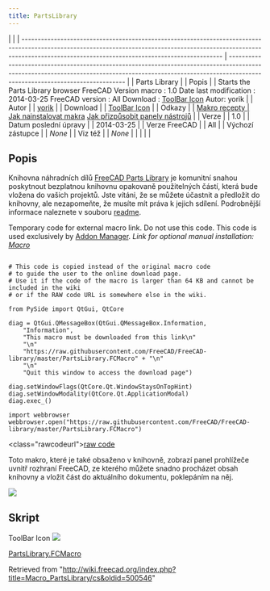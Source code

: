 ```yaml
---
title: PartsLibrary
---
```


|                                                                                                                                                                                                                            |
| -------------------------------------------------------------------------------------------------------------------------------------------------------------------------------------------------------------------------- | ---------------------------------------------------------------------------------------------------------------------------------------------------------------------------------------------------------- |
| Parts Library                                                                                                                                                                                                              |
| Popis                                                                                                                                                                                                                      |
| Starts the Parts Library browser FreeCAD Version macro : 1.0 Date last modification : 2014-03-25 FreeCAD version : All Download : [ToolBar Icon](https://www.freecadweb.org/wiki/images/9/9d/FreeCAD_Doc.png) Autor: yorik |
| Autor                                                                                                                                                                                                                      |
| [yorik](/User:Yorik "User:Yorik")                                                                                                                                                                                          |
| Download                                                                                                                                                                                                                   |
| [ToolBar Icon](https://www.freecadweb.org/wiki/images/9/9d/FreeCAD_Doc.png)                                                                                                                                                |
| Odkazy                                                                                                                                                                                                                     |
| [Makro recepty                                                                                                                                                                                                             | ](/Macros_recipes/cs "Macros recipes/cs") [Jak nainstalovat makra](/How_to_install_macros/cs "How to install macros/cs") [Jak přizpůsobit panely nástrojů](/Customize_Toolbars/cs "Customize Toolbars/cs") |
| Verze                                                                                                                                                                                                                      |
| 1.0                                                                                                                                                                                                                        |
| Datum poslední úpravy                                                                                                                                                                                                      |
| 2014-03-25                                                                                                                                                                                                                 |
| Verze FreeCAD                                                                                                                                                                                                              |
| All                                                                                                                                                                                                                        |
| Výchozí zástupce                                                                                                                                                                                                           |
| _None_                                                                                                                                                                                                                     |
| Viz též                                                                                                                                                                                                                    |
| _None_                                                                                                                                                                                                                     |
|                                                                                                                                                                                                                            |
|                                                                                                                                                                                                                            |

## Popis

Knihovna náhradních dílů [FreeCAD Parts Library](http://github.com/yorikvanhavre/FreeCAD-library) je komunitní snahou poskytnout bezplatnou knihovnu opakovaně použitelných částí, která bude vložena do vašich projektů. Jste vítáni, že se můžete účastnit a předložit do knihovny, ale nezapomeňte, že musíte mít práva k jejich sdílení. Podrobnější informace naleznete v souboru [readme](http://github.com/yorikvanhavre/FreeCAD-library).

Temporary code for external macro link. Do not use this code. This code is used exclusively by [Addon Manager](/Std_AddonMgr "Std AddonMgr"). _Link for optional manual installation: [Macro](https://raw.githubusercontent.com/FreeCAD/FreeCAD-library/master/PartsLibrary.FCMacro)_

```

# This code is copied instead of the original macro code
# to guide the user to the online download page.
# Use it if the code of the macro is larger than 64 KB and cannot be included in the wiki
# or if the RAW code URL is somewhere else in the wiki.

from PySide import QtGui, QtCore

diag = QtGui.QMessageBox(QtGui.QMessageBox.Information,
    "Information",
    "This macro must be downloaded from this link\n"
    "\n"
    "https://raw.githubusercontent.com/FreeCAD/FreeCAD-library/master/PartsLibrary.FCMacro" + "\n"
    "\n"
    "Quit this window to access the download page")

diag.setWindowFlags(QtCore.Qt.WindowStaysOnTopHint)
diag.setWindowModality(QtCore.Qt.ApplicationModal)
diag.exec_()

import webbrowser
webbrowser.open("https://raw.githubusercontent.com/FreeCAD/FreeCAD-library/master/PartsLibrary.FCMacro")

```

<class="rawcodeurl"><a href="<https://raw.githubusercontent.com/FreeCAD/FreeCAD-library/master/PartsLibrary.FCMacro>">raw code</a>

Toto makro, které je také obsaženo v knihovně, zobrazí panel prohlížeče uvnitř rozhraní FreeCAD, ze kterého můžete snadno procházet obsah knihovny a vložit část do aktuálního dokumentu, poklepáním na něj.

![](/images/Freecad-parts-library.jpg)

## Skript

ToolBar Icon ![](/images/FreeCAD_Doc.png)

[PartsLibrary.FCMacro](http://github.com/yorikvanhavre/FreeCAD-library/blob/master/PartsLibrary.FCMacro)

Retrieved from "<http://wiki.freecad.org/index.php?title=Macro_PartsLibrary/cs&oldid=500546>"
